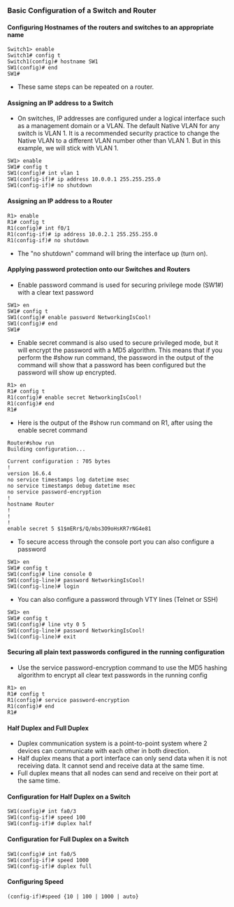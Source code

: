 ### Basic Configuration of a Switch and Router

#### Configuring Hostnames of the routers and switches to an appropriate name

```
Switch1> enable
Switch1# config t
Switch1(config)# hostname SW1
SW1(config)# end 
SW1#
```
- These same steps can be repeated on a router.


#### Assigning an IP address to a Switch 

- On switches, IP addresses are configured under a logical interface such as a management domain or a VLAN. The default Native VLAN for any switch is VLAN 1. It is a recommended security practice to change the Native VLAN to a different VLAN number other than VLAN 1. But in this example, we will stick with VLAN 1. 
```
SW1> enable
SW1# config t
SW1(config)# int vlan 1
SW1(config-if)# ip address 10.0.0.1 255.255.255.0
SW1(config-if)# no shutdown 
```


#### Assigning an IP address to a Router 

```
R1> enable
R1# config t
R1(config)# int f0/1
R1(config-if)# ip address 10.0.2.1 255.255.255.0
R1(config-if)# no shutdown
```
- The "no shutdown" command will bring the interface up (turn on).

#### Applying password protection onto our Switches and Routers 

- Enable password command is used for securing privilege mode (SW1#) with a clear text password

```
SW1> en
SW1# config t
SW1(config)# enable password NetworkingIsCool!
SW1(config)# end
SW1#
```

- Enable secret command is also used to secure privileged mode, but it will encrypt the password with a MD5 algorithm. This means that if you perform the #show  run command, the password in the output of the command will show that a password has been configured but the password will show up encrypted. 

```
R1> en
R1# config t
R1(config)# enable secret NetworkingIsCool!
R1(config)# end
R1#
```

- Here is the output of the #show run command on R1, after using the enable secret command

```
Router#show run 
Building configuration...

Current configuration : 705 bytes
!
version 16.6.4
no service timestamps log datetime msec
no service timestamps debug datetime msec
no service password-encryption
!
hostname Router
!
!
!
enable secret 5 $1$mERr$/Q/mbs3O9oHsKR7rNG4e81
```

- To secure access through the console port you can also configure a password 

```
SW1> en
SW1# config t
SW1(config)# line console 0 
SW1(config-line)# password NetworkingIsCool!
SW1(config-line)# login 
```

- You can also configure a password through VTY lines (Telnet or SSH)

```
SW1> en
SW1# config t
SW1(config)# line vty 0 5 
SW1(config-line)# password NetworkingIsCool!
Sw1(config-line)# exit
```

#### Securing all plain text passwords configured in the running configuration 
- Use the service password-encryption command to use the MD5 hashing algorithm to encrypt all clear text passwords in the running config
```
R1> en 
R1# config t
R1(config)# service password-encryption
R1(config)# end
R1#
```
#### Half Duplex and Full Duplex
- Duplex communication system is a point-to-point system where 2 devices can communicate with each other in both direction. 
- Half duplex means that a port interface can only send data when it is not receiving data. It cannot send and receive data at the same time. 
- Full duplex means that all nodes can send and receive on their port at the same time. 

#### Configuration for Half Duplex on a Switch
```
SW1(config)# int fa0/3
SW1(config-if)# speed 100 
SW1(config-if)# duplex half
```

#### Configuration for Full Duplex on a Switch
```
SW1(config)# int fa0/5
SW1(config-if)# speed 1000
SW1(config-if)# duplex full 
```

#### Configuring Speed
```
(config-if)#speed {10 | 100 | 1000 | auto}
```



